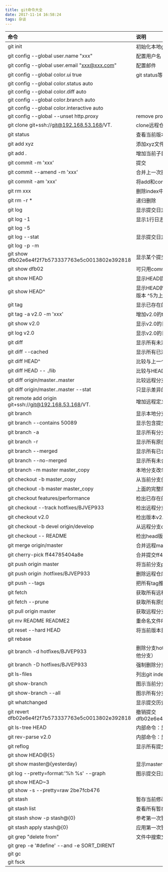 ```yaml
---
title: git命令大全
date: 2017-11-14 16:58:24
tags: 杂谈
---
```

| 命令     | 说明     |
| :------------- | :------------- |
| git init                                                  | 初始化本地git仓库（创建新仓库）|
| git config --global user.name "xxx"                       | 配置用户名|
| git config --global user.email "xxx@xxx.com"              | 配置邮件|
| git config --global color.ui true                         | git status等命令自动着色|
| git config --global color.status auto| |
| git config --global color.diff auto| |
| git config --global color.branch auto| |
| git config --global color.interactive auto| |
| git config --global --unset http.proxy                    | remove  proxy configuration on git|
| git clone git+ssh://git@192.168.53.168/VT.                | clone远程仓库|
| git status                                                | 查看当前版本状态（是否修改）|
| git add xyz                                               | 添加xyz文件至index|
| git add .                                                 | 增加当前子目录下所有更改过的文件至index|
| git commit -m 'xxx'                                       | 提交|
| git commit --amend -m 'xxx'                               | 合并上一次提交（用于反复修改）|
| git commit -am 'xxx'                                      | 将add和commit合为一步|
| git rm xxx                                                | 删除index中的文件|
| git rm -r *                                               | 递归删除|
| git log                                                   | 显示提交日志|
| git log -1                                                | 显示1行日志 -n为n行|
| git log -5 | |
| git log --stat                                            | 显示提交日志及相关变动文件|
| git log -p -m | |
| git show dfb02e6e4f2f7b573337763e5c0013802e392818         | 显示某个提交的详细内容|
| git show dfb02                                            | 可只用commitid的前几位|
| git show HEAD                                             | 显示HEAD提交日志|
| git show HEAD^                                            | 显示HEAD的父（上一个版本）的提交日志 ^^为上两个版本 ^5为上5个版本|
| git tag                                                   | 显示已存在的tag|
| git tag -a v2.0 -m 'xxx'                                  | 增加v2.0的tag|
| git show v2.0                                             | 显示v2.0的日志及详细内容|
| git log v2.0                                              | 显示v2.0的日志|
| git diff                                                  | 显示所有未添加至index的变更|
| git diff --cached                                         | 显示所有已添加index但还未commit的变更|
| git diff HEAD^                                            | 比较与上一个版本的差异|
| git diff HEAD -- ./lib                                    | 比较与HEAD版本lib目录的差异|
| git diff origin/master..master                            | 比较远程分支master上有本地分支master上没有的|
| git diff origin/master..master --stat                     | 只显示差异的文件，不显示具体内容|
| git remote add origin git+ssh://git@192.168.53.168/VT.    | 增加远程定义（用于push/pull/fetch）|
| git branch                                                | 显示本地分支|
| git branch --contains 50089                               | 显示包含提交50089的分支|
| git branch -a                                             | 显示所有分支|
| git branch -r                                             | 显示所有原创分支|
| git branch --merged                                       | 显示所有已合并到当前分支的分支|
| git branch --no-merged                                    | 显示所有未合并到当前分支的分支|
| git branch -m master master_copy                          | 本地分支改名|
| git checkout -b master_copy                               | 从当前分支创建新分支master_copy并检出|
| git checkout -b master master_copy                        | 上面的完整版|
| git checkout features/performance                         | 检出已存在的features/performance分支|
| git checkout --track hotfixes/BJVEP933                    | 检出远程分支hotfixes/BJVEP933并创建本地跟踪分支|
| git checkout v2.0                                         | 检出版本v2.0|
| git checkout -b devel origin/develop                      | 从远程分支develop创建新本地分支devel并检出|
| git checkout -- README                                    | 检出head版本的README文件（可用于修改错误回退）|
| git merge origin/master                                   | 合并远程master分支至当前分支|
| git cherry-pick ff44785404a8e                             | 合并提交ff44785404a8e的修改|
| git push origin master                                    | 将当前分支push到远程master分支|
| git push origin :hotfixes/BJVEP933                        | 删除远程仓库的hotfixes/BJVEP933分支|
| git push --tags                                           | 把所有tag推送到远程仓库|
| git fetch                                                 | 获取所有远程分支（不更新本地分支，另需merge）|
| git fetch --prune                                         | 获取所有原创分支并清除服务器上已删掉的分支|
| git pull origin master                                    | 获取远程分支master并merge到当前分支|
| git mv README README2                                     | 重命名文件README为README2|
| git reset --hard HEAD                                     | 将当前版本重置为HEAD（通常用于merge失败回退）|
| git rebase| |
| git branch -d hotfixes/BJVEP933                           | 删除分支hotfixes/BJVEP933（本分支修改已合并到其他分支）|
| git branch -D hotfixes/BJVEP933                           | 强制删除分支hotfixes/BJVEP933|
| git ls-files                                              | 列出git index包含的文件|
| git show-branch                                           | 图示当前分支历史|
| git show-branch --all                                     | 图示所有分支历史|
| git whatchanged                                           | 显示提交历史对应的文件修改|
| git revert dfb02e6e4f2f7b573337763e5c0013802e392818       | 撤销提交dfb02e6e4f2f7b573337763e5c0013802e392818|
| git ls-tree HEAD                                          | 内部命令：显示某个git对象|
| git rev-parse v2.0                                        | 内部命令：显示某个ref对于的SHA1 HASH|
| git reflog                                                | 显示所有提交，包括孤立节点|
| git show HEAD@{5}| |
| git show master@{yesterday}                               | 显示master分支昨天的状态|
| git log --pretty=format:'%h %s' --graph                   | 图示提交日志|
| git show HEAD~3| |
| git show -s --pretty=raw 2be7fcb476 | |
| git stash                                                 | 暂存当前修改，将所有至为HEAD状态|
| git stash list                                            | 查看所有暂存|
| git stash show -p stash@{0}                               | 参考第一次暂存|
| git stash apply stash@{0}                                 | 应用第一次暂存|
| git grep "delete from"                                    | 文件中搜索文本“delete from”|
| git grep -e '#define' --and -e SORT_DIRENT | |
| git gc |  |
| git fsck |  |
